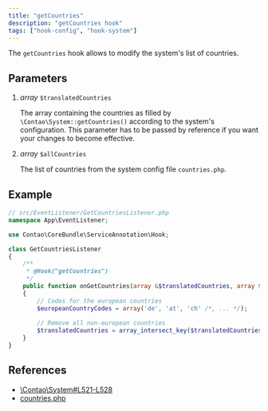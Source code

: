 ```yaml
---
title: "getCountries"
description: "getCountries hook"
tags: ["hook-config", "hook-system"]
---
```


The `getCountries` hook allows to modify the system's list of countries.


## Parameters

1. *array* `$translatedCountries`

    The array containing the countries as filled by `\Contao\System::getCountries()` according to the 
    system's configuration. This parameter has to be passed by reference if you want your changes
     to become effective.

2. *array* `$allCountries`

    The list of countries from the system config file `countries.php`.


## Example

```php
// src/EventListener/GetCountriesListener.php
namespace App\EventListener;

use Contao\CoreBundle\ServiceAnnotation\Hook;

class GetCountriesListener
{
    /**
     * @Hook("getCountries")
     */
    public function onGetCountries(array &$translatedCountries, array $allCountries): void
    {
        // Codes for the european countries
        $europeanCountryCodes = array('de', 'at', 'ch' /*, ... */);
    
        // Remove all non-european countries
        $translatedCountries = array_intersect_key($translatedCountries, array_flip($europeanCountryCodes));
    }
}
```

## References

* [\Contao\System#L521-L528](https://github.com/contao/contao/blob/4.7.6/core-bundle/src/Resources/contao/library/Contao/System.php#L521-L528)
* [countries.php](https://github.com/contao/contao/blob/4.7.6/core-bundle/src/Resources/contao/config/countries.php)

